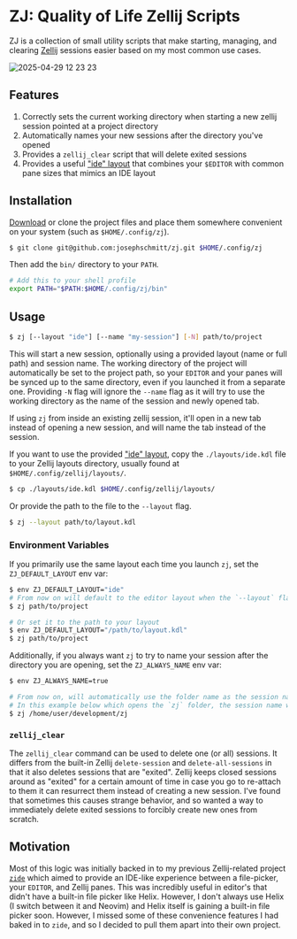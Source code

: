 # ZJ: Quality of Life Zellij Scripts

ZJ is a collection of small utility scripts that make starting, managing, and clearing [Zellij](https://zellij.dev/) sessions easier based on my most common use cases.

![2025-04-29 12 23 23](https://github.com/user-attachments/assets/c63fb1d6-6a21-41b2-9063-23f2ebf688e6)

## Features
1. Correctly sets the current working directory when starting a new zellij session pointed at a project directory
1. Automatically names your new sessions after the directory you've opened
1. Provides a `zellij_clear` script that will delete exited sessions
1. Provides a useful ["ide" layout](./layouts/ide.kdl) that combines your `$EDITOR` with common pane sizes that mimics an IDE layout

## Installation
[Download](https://github.com/josephschmitt/zj/releases/latest) or clone the project files and place them somewhere convenient on your system (such as `$HOME/.config/zj`).

```sh
$ git clone git@github.com:josephschmitt/zj.git $HOME/.config/zj
```

Then add the `bin/` directory to your `PATH`.
```sh
# Add this to your shell profile
export PATH="$PATH:$HOME/.config/zj/bin"
```

## Usage
```sh
$ zj [--layout "ide"] [--name "my-session"] [-N] path/to/project
```

This will start a new session, optionally using a provided layout (name or full path) and session name. The working directory of the project will automatically be set to the project path, so your `EDITOR` and your panes will be synced up to the same directory, even if you launched it from a separate one. Providing `-N` flag will ignore the `--name` flag as it will try to use the working directory as the name of the session and newly opened tab.

If using `zj` from inside an existing zellij session, it'll open in a new tab instead of opening a new session, and will name the tab instead of the session.

If you want to use the provided ["ide" layout](./layouts/ide.kdl), copy the `./layouts/ide.kdl` file to your Zellij layouts directory, usually found at `$HOME/.config/zellij/layouts/`.
```sh
$ cp ./layouts/ide.kdl $HOME/.config/zellij/layouts/
```

Or provide the path to the file to the `--layout` flag.
```sh
$ zj --layout path/to/layout.kdl
```

### Environment Variables
If you primarily use the same layout each time you launch `zj`, set the `ZJ_DEFAULT_LAYOUT` env var:

```sh
$ env ZJ_DEFAULT_LAYOUT="ide" 
# From now on will default to the editor layout when the `--layout` flag is not provided
$ zj path/to/project

# Or set it to the path to your layout
$ env ZJ_DEFAULT_LAYOUT="/path/to/layout.kdl" 
$ zj path/to/project
```

Additionally, if you always want `zj` to try to name your session after the directory you are opening, set the `ZJ_ALWAYS_NAME` env var:

```sh
$ env ZJ_ALWAYS_NAME=true

# From now on, will automatically use the folder name as the session name (if not already in use)
# In this example below which opens the `zj` folder, the session name will be `zj`
$ zj /home/user/development/zj 
```

### `zellij_clear`

The `zellij_clear` command can be used to delete one (or all) sessions. It differs from the built-in Zellij `delete-session` and `delete-all-sessions` in that it also deletes sessions that are "exited". Zellij keeps closed sessions around as "exited" for a certain amount of time in case you go to re-attach to them it can resurrect them instead of creating a new session. I've found that sometimes this causes strange behavior, and so wanted a way to immediately delete exited sessions to forcibly create new ones from scratch.

## Motivation

Most of this logic was initially backed in to my previous Zellij-related project [`zide`](https://github.com/josephschmitt/zide) which aimed to provide an IDE-like experience between a file-picker, your `EDITOR`, and Zellij panes. This was incredibly useful in editor's that didn't have a built-in file picker like Helix. However, I don't always use Helix (I switch between it and Neovim) and Helix itself is gaining a built-in file picker soon. However, I missed some of these convenience features I had baked in to `zide`, and so I decided to pull them apart into their own project.
